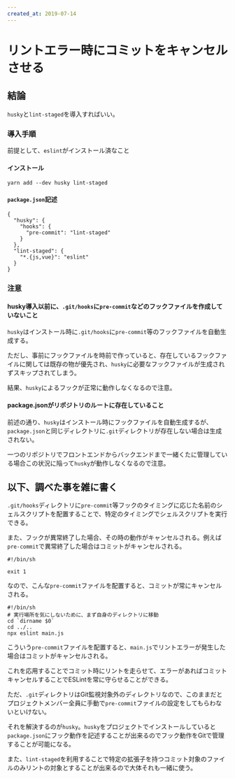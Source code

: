 ```yaml
---
created_at: 2019-07-14
---
```


# リントエラー時にコミットをキャンセルさせる

## 結論

`husky`と`lint-staged`を導入すればいい。

### 導入手順

前提として、`eslint`がインストール済なこと

#### インストール

```
yarn add --dev husky lint-staged
```

#### `package.json`記述

```
{
  "husky": {
    "hooks": {
      "pre-commit": "lint-staged"
    }
  },
  "lint-staged": {
    "*.{js,vue}": "eslint"
  }
}
```

### 注意

#### husky導入以前に、`.git/hooks`に`pre-commit`などのフックファイルを作成していないこと

`husky`はインストール時に`.git/hooks`に`pre-commit`等のフックファイルを自動生成する。

ただし、事前にフックファイルを時前で作っていると、存在しているフックファイルに関しては既存の物が優先され、`husky`に必要なフックファイルが生成されずスキップされてしまう。

結果、`husky`によるフックが正常に動作しなくなるので注意。

#### package.jsonがリポジトリのルートに存在していること

前述の通り、`husky`はインストール時にフックファイルを自動生成するが、`package.json`と同じディレクトリに`.git`ディレクトリが存在しない場合は生成されない。

一つのリポジトリでフロントエンドからバックエンドまで一緒くたに管理している場合この状況に陥って`husky`が動作しなくなるので注意。

## 以下、調べた事を雑に書く

`.git/hooks`ディレクトリに`pre-commit`等フックのタイミングに応じた名前のシェルスクリプトを配置することで、特定のタイミングでシェルスクリプトを実行できる。

また、フックが異常終了した場合、その時の動作がキャンセルされる。例えば`pre-commit`で異常終了した場合はコミットがキャンセルされる。

```
#!/bin/sh

exit 1
```

なので、こんな`pre-commit`ファイルを配置すると、コミットが常にキャンセルされる。

```
#!/bin/sh
# 実行場所を気にしないために、まず自身のディレクトリに移動
cd `dirname $0`
cd ../..
npx eslint main.js
```

こういう`pre-commit`ファイルを配置すると、`main.js`でリントエラーが発生した場合はコミットがキャンセルされる。

これを応用することでコミット時にリントを走らせて、エラーがあればコミットキャンセルすることでESLintを常に守らせることができる。

ただ、`.git`ディレクトリはGit監視対象外のディレクトリなので、このままだとプロジェクトメンバー全員に手動で`pre-commit`ファイルの設定をしてもらわないといけない。

それを解決するのが`husky`。`husky`をプロジェクトでインストールしていると`package.json`にフック動作を記述することが出来るのでフック動作をGitで管理することが可能になる。

また、`lint-staged`を利用することで特定の拡張子を持つコミット対象のファイルのみリントの対象とすることが出来るので大体それも一緒に使う。
